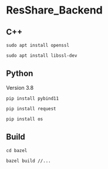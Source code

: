 # ResShare_Backend

## C++
`sudo apt install openssl`

`sudo apt install libssl-dev`

## Python
Version 3.8

`pip install pybind11`

`pip install request`

`pip install os`

## Build
`cd bazel`

`bazel build //...`
